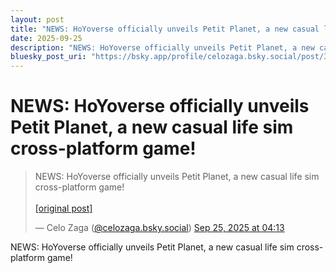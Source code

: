 ```yaml
---
layout: post
title: "NEWS: HoYoverse officially unveils Petit Planet, a new casual life sim cross-platform game!"
date: 2025-09-25
description: "NEWS: HoYoverse officially unveils Petit Planet, a new casual life sim cross-platform game!"
bluesky_post_uri: "https://bsky.app/profile/celozaga.bsky.social/post/3lzn3ljgvk22d"
---
```


<h1 class="bluesky-post-title">NEWS: HoYoverse officially unveils Petit Planet, a new casual life sim cross-platform game!</h1>

<blockquote class="bluesky-embed" data-bluesky-uri="at://did:plc:lmh6rennptq77inaztnovw4b/app.bsky.feed.post/3lzn3ljgvk22d" data-bluesky-embed-color-mode="system">
<p lang="">NEWS: HoYoverse officially unveils Petit Planet, a new casual life sim cross-platform game!<br><br><a href="https://bsky.app/profile/celozaga.bsky.social/post/3lzn3ljgvk22d">[original post]</a></p>
&mdash; Celo Zaga (<a href="https://bsky.app/profile/did:plc:lmh6rennptq77inaztnovw4b?ref_src=embed">@celozaga.bsky.social</a>) <a href="https://bsky.app/profile/celozaga.bsky.social/post/3lzn3ljgvk22d?ref_src=embed">Sep 25, 2025 at 04:13</a>
</blockquote>
<script async src="https://embed.bsky.app/static/embed.js" charset="utf-8"></script>

<p class="bluesky-post-description">NEWS: HoYoverse officially unveils Petit Planet, a new casual life sim cross-platform game!</p>
